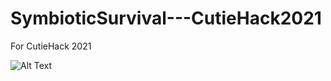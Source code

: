 # SymbioticSurvival---CutieHack2021
For CutieHack 2021


![Alt Text](https://i.imgur.com/Fxkf4no.gif[)
